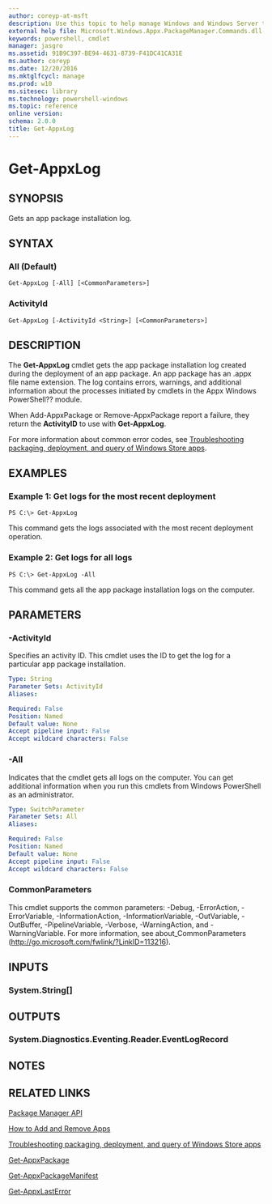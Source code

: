 ```yaml
---
author: coreyp-at-msft
description: Use this topic to help manage Windows and Windows Server technologies with Windows PowerShell.
external help file: Microsoft.Windows.Appx.PackageManager.Commands.dll-help.xml
keywords: powershell, cmdlet
manager: jasgro
ms.assetid: 91B9C397-BE94-4631-8739-F41DC41CA31E
ms.author: coreyp
ms.date: 12/20/2016
ms.mktglfcycl: manage
ms.prod: w10
ms.sitesec: library
ms.technology: powershell-windows
ms.topic: reference
online version: 
schema: 2.0.0
title: Get-AppxLog
---
```


# Get-AppxLog

## SYNOPSIS
Gets an app package installation log.

## SYNTAX

### All (Default)
```
Get-AppxLog [-All] [<CommonParameters>]
```

### ActivityId
```
Get-AppxLog [-ActivityId <String>] [<CommonParameters>]
```

## DESCRIPTION
The **Get-AppxLog** cmdlet gets the app package installation log created during the deployment of an app package.
An app package has an .appx file name extension.
The log contains errors, warnings, and additional information about the processes initiated by cmdlets in the Appx Windows PowerShell?? module.

When Add-AppxPackage or Remove-AppxPackage report a failure, they return the **ActivityID** to use with **Get-AppxLog**.

For more information about common error codes, see [Troubleshooting packaging, deployment, and query of Windows Store apps](http://go.microsoft.com/fwlink/?LinkId=271201).

## EXAMPLES

### Example 1: Get logs for the most recent deployment
```
PS C:\> Get-AppxLog
```

This command gets the logs associated with the most recent deployment operation.

### Example 2: Get logs for all logs
```
PS C:\> Get-AppxLog -All
```

This command gets all the app package installation logs on the computer.

## PARAMETERS

### -ActivityId
Specifies an activity ID.
This cmdlet uses the ID to get the log for a particular app package installation.

```yaml
Type: String
Parameter Sets: ActivityId
Aliases: 

Required: False
Position: Named
Default value: None
Accept pipeline input: False
Accept wildcard characters: False
```

### -All
Indicates that the cmdlet gets all logs on the computer.
You can get additional information when you run this cmdlets from Windows PowerShell as an administrator.

```yaml
Type: SwitchParameter
Parameter Sets: All
Aliases: 

Required: False
Position: Named
Default value: None
Accept pipeline input: False
Accept wildcard characters: False
```

### CommonParameters
This cmdlet supports the common parameters: -Debug, -ErrorAction, -ErrorVariable, -InformationAction, -InformationVariable, -OutVariable, -OutBuffer, -PipelineVariable, -Verbose, -WarningAction, and -WarningVariable. For more information, see about_CommonParameters (http://go.microsoft.com/fwlink/?LinkID=113216).

## INPUTS

### System.String[]

## OUTPUTS

### System.Diagnostics.Eventing.Reader.EventLogRecord

## NOTES

## RELATED LINKS

[Package Manager API](http://go.microsoft.com/fwlink/?LinkId=245447)

[How to Add and Remove Apps](http://go.microsoft.com/fwlink/?LinkID=231020)

[Troubleshooting packaging, deployment, and query of Windows Store apps](http://go.microsoft.com/fwlink/?LinkId=271201)

[Get-AppxPackage](./get-appxpackage.md)

[Get-AppxPackageManifest](./get-appxpackagemanifest.md)

[Get-AppxLastError](./get-appxlasterror.md)





